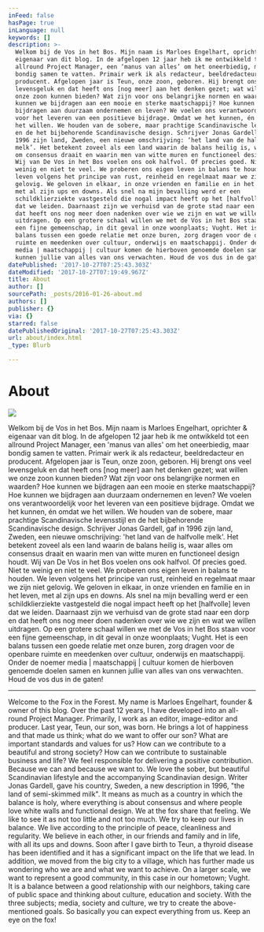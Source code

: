 ```yaml
---
inFeed: false
hasPage: true
inLanguage: null
keywords: []
description: >-
  Welkom bij de Vos in het Bos. Mijn naam is Marloes Engelhart, oprichter &
  eigenaar van dit blog. In de afgelopen 12 jaar heb ik me ontwikkeld tot een
  allround Project Manager, een ‘manus van alles’ om het oneerbiedig, maar
  bondig samen te vatten. Primair werk ik als redacteur, beeldredacteur en
  producent. Afgelopen jaar is Teun, onze zoon, geboren. Hij brengt ons veel
  levensgeluk en dat heeft ons [nog meer] aan het denken gezet; wat willen we
  onze zoon kunnen bieden? Wat zijn voor ons belangrijke normen en waarden? Hoe
  kunnen we bijdragen aan een mooie en sterke maatschappij? Hoe kunnen we
  bijdragen aan duurzaam ondernemen en leven? We voelen ons verantwoordelijk
  voor het leveren van een positieve bijdrage. Omdat we het kunnen, én omdat we
  het willen. We houden van de sobere, maar prachtige Scandinavische levensstijl
  en de het bijbehorende Scandinavische design. Schrijver Jonas Gardell, gaf in
  1996 zijn land, Zweden, een nieuwe omschrijving: ‘het land van de halfvolle
  melk’. Het betekent zoveel als een land waarin de balans heilig is, waar alles
  om consensus draait en waarin men van witte muren en functioneel design houdt.
  Wij van De Vos in het Bos voelen ons ook halfvol. Of precies goed. Niet te
  weinig en niet te veel. We proberen ons eigen leven in balans te houden. We
  leven volgens het principe van rust, reinheid en regelmaat maar we zijn niet
  gelovig. We geloven in elkaar, in onze vrienden en familie en in het leven,
  met al zijn ups en downs. Als snel na mijn bevalling werd er een
  schildklierziekte vastgesteld die nogal impact heeft op het [halfvolle] leven
  dat we leiden. Daarnaast zijn we verhuisd van de grote stad naar een dorp en
  dat heeft ons nog meer doen nadenken over wie we zijn en wat we willen
  uitdragen. Op een grotere schaal willen we met de Vos in het Bos staan voor
  een fijne gemeenschap, in dit geval in onze woonplaats; Vught. Het is een
  balans tussen een goede relatie met onze buren, zorg dragen voor de openbare
  ruimte en meedenken over cultuur, onderwijs en maatschappij. Onder de noemer
  media | maatschappij | cultuur komen de hierboven genoemde doelen samen en
  kunnen jullie van alles van ons verwachten. Houd de vos dus in de gaten!
datePublished: '2017-10-27T07:25:43.303Z'
dateModified: '2017-10-27T07:19:49.967Z'
title: About
author: []
sourcePath: _posts/2016-01-26-about.md
authors: []
publisher: {}
via: {}
starred: false
datePublishedOriginal: '2017-10-27T07:25:43.303Z'
url: about/index.html
_type: Blurb

---
```

# About
![](https://s3-us-west-2.amazonaws.com/the-grid-img/p/5d18105b704b64246553ddca3f32041fa7c7dd35.jpg)

Welkom bij de Vos in het Bos. Mijn naam is Marloes Engelhart, oprichter & eigenaar van dit blog. In de afgelopen 12 jaar heb ik me ontwikkeld tot een allround Project Manager, een 'manus van alles' om het oneerbiedig, maar bondig samen te vatten. Primair werk ik als redacteur, beeldredacteur en producent. Afgelopen jaar is Teun, onze zoon, geboren. Hij brengt ons veel levensgeluk en dat heeft ons \[nog meer\] aan het denken gezet; wat willen we onze zoon kunnen bieden? Wat zijn voor ons belangrijke normen en waarden? Hoe kunnen we bijdragen aan een mooie en sterke maatschappij? Hoe kunnen we bijdragen aan duurzaam ondernemen en leven? We voelen ons verantwoordelijk voor het leveren van een positieve bijdrage. Omdat we het kunnen, én omdat we het willen. We houden van de sobere, maar prachtige Scandinavische levensstijl en de het bijbehorende Scandinavische design. Schrijver Jonas Gardell, gaf in 1996 zijn land, Zweden, een nieuwe omschrijving: 'het land van de halfvolle melk'. Het betekent zoveel als een land waarin de balans heilig is, waar alles om consensus draait en waarin men van witte muren en functioneel design houdt. Wij van De Vos in het Bos voelen ons ook halfvol. Of precies goed. Niet te weinig en niet te veel. We proberen ons eigen leven in balans te houden. We leven volgens het principe van rust, reinheid en regelmaat maar we zijn niet gelovig. We geloven in elkaar, in onze vrienden en familie en in het leven, met al zijn ups en downs. Als snel na mijn bevalling werd er een schildklierziekte vastgesteld die nogal impact heeft op het \[halfvolle\] leven dat we leiden. Daarnaast zijn we verhuisd van de grote stad naar een dorp en dat heeft ons nog meer doen nadenken over wie we zijn en wat we willen uitdragen. Op een grotere schaal willen we met de Vos in het Bos staan voor een fijne gemeenschap, in dit geval in onze woonplaats; Vught. Het is een balans tussen een goede relatie met onze buren, zorg dragen voor de openbare ruimte en meedenken over cultuur, onderwijs en maatschappij. Onder de noemer media | maatschappij | cultuur komen de hierboven genoemde doelen samen en kunnen jullie van alles van ons verwachten. Houd de vos dus in de gaten!

---

Welcome to the Fox in the Forest. My name is Marloes Engelhart, founder & owner of this blog. Over the past 12 years, I have developed into an all-round Project Manager. Primarily, I work as an editor, image-editor and producer. Last year, Teun, our son, was born. He brings a lot of happiness and that made us think; what do we want to offer our son? What are important standards and values ​​for us? How can we contribute to a beautiful and strong society? How can we contribute to sustainable business and life? We feel responsible for delivering a positive contribution. Because we can and because we want to. We love the sober, but beautiful Scandinavian lifestyle and the accompanying Scandinavian design. Writer Jonas Gardell, gave his country, Sweden, a new description in 1996, "the land of semi-skimmed milk". It means as much as a country in which the balance is holy, where everything is about consensus and where people love white walls and functional design. We at the fox share that feeling. We like to see it as not too little and not too much. We try to keep our lives in balance. We live according to the principle of peace, cleanliness and regularity. We believe in each other, in our friends and family and in life, with all its ups and downs. Soon after I gave birth to Teun, a thyroid disease has been identified and it has a significant impact on the life that we lead. In addition, we moved from the big city to a village, which has further made us wondering who we are and what we want to achieve. On a larger scale, we want to represent a good community, in this case in our hometown; Vught. It is a balance between a good relationship with our neighbors, taking care of public space and thinking about culture, education and society. With the three subjects; media, society and culture, we try to create the above-mentioned goals. So basically you can expect everything from us. Keep an eye on the fox!